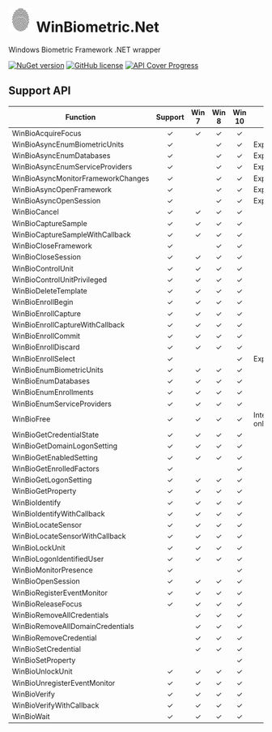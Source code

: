 # ![Alt text](nuget/fingerprint48.png "WinBiometric.Net") WinBiometric.Net

Windows Biometric Framework .NET wrapper

[![NuGet version](https://badge.fury.io/nu/WinBiometricDotNet.svg)](https://badge.fury.io/nu/WinBiometricDotNet)
[![GitHub license](https://img.shields.io/github/license/mashape/apistatus.svg)]()
[![API Cover Progress](https://img.shields.io/badge/API%20Coverage-90.3%25%20(47/52)-green.svg)]()

## Support API

|Function|Support|Win 7|Win 8|Win 10|Note|
|----|:----:|:----:|:----:|:----:|----|
|WinBioAcquireFocus|✓|✓|✓|✓||
|WinBioAsyncEnumBiometricUnits|✓||✓|✓|Experimental|
|WinBioAsyncEnumDatabases|✓||✓|✓|Experimental|
|WinBioAsyncEnumServiceProviders|✓||✓|✓|Experimental|
|WinBioAsyncMonitorFrameworkChanges|✓||✓|✓|Experimental|
|WinBioAsyncOpenFramework|✓||✓|✓|Experimental|
|WinBioAsyncOpenSession|✓||✓|✓|Experimental|
|WinBioCancel|✓|✓|✓|✓||
|WinBioCaptureSample|✓|✓|✓|✓||
|WinBioCaptureSampleWithCallback|✓|✓|✓|✓||
|WinBioCloseFramework|✓||✓|✓||
|WinBioCloseSession|✓|✓|✓|✓||
|WinBioControlUnit|✓|✓|✓|✓||
|WinBioControlUnitPrivileged|✓|✓|✓|✓||
|WinBioDeleteTemplate|✓|✓|✓|✓||
|WinBioEnrollBegin|✓|✓|✓|✓||
|WinBioEnrollCapture|✓|✓|✓|✓||
|WinBioEnrollCaptureWithCallback|✓|✓|✓|✓||
|WinBioEnrollCommit|✓|✓|✓|✓||
|WinBioEnrollDiscard|✓|✓|✓|✓||
|WinBioEnrollSelect|✓|||✓|Experimental|
|WinBioEnumBiometricUnits|✓|✓|✓|✓||
|WinBioEnumDatabases|✓|✓|✓|✓||
|WinBioEnumEnrollments|✓|✓|✓|✓||
|WinBioEnumServiceProviders|✓|✓|✓|✓||
|WinBioFree|✓|✓|✓|✓|Internal use only|
|WinBioGetCredentialState|✓|✓|✓|✓||
|WinBioGetDomainLogonSetting|✓|✓|✓|✓||
|WinBioGetEnabledSetting|✓|✓|✓|✓||
|WinBioGetEnrolledFactors|✓|||✓||
|WinBioGetLogonSetting|✓|✓|✓|✓||
|WinBioGetProperty|✓|✓|✓|✓||
|WinBioIdentify|✓|✓|✓|✓||
|WinBioIdentifyWithCallback|✓|✓|✓|✓||
|WinBioLocateSensor|✓|✓|✓|✓||
|WinBioLocateSensorWithCallback|✓|✓|✓|✓||
|WinBioLockUnit|✓|✓|✓|✓||
|WinBioLogonIdentifiedUser|✓|✓|✓|✓||
|WinBioMonitorPresence|✓|||✓||
|WinBioOpenSession|✓|✓|✓|✓||
|WinBioRegisterEventMonitor|✓|✓|✓|✓||
|WinBioReleaseFocus|✓|✓|✓|✓||
|WinBioRemoveAllCredentials||✓|✓|✓||
|WinBioRemoveAllDomainCredentials||✓|✓|✓||
|WinBioRemoveCredential||✓|✓|✓||
|WinBioSetCredential||✓|✓|✓||
|WinBioSetProperty||||✓||
|WinBioUnlockUnit|✓|✓|✓|✓||
|WinBioUnregisterEventMonitor|✓|✓|✓|✓||
|WinBioVerify|✓|✓|✓|✓||
|WinBioVerifyWithCallback|✓|✓|✓|✓||
|WinBioWait|✓|✓|✓|✓||